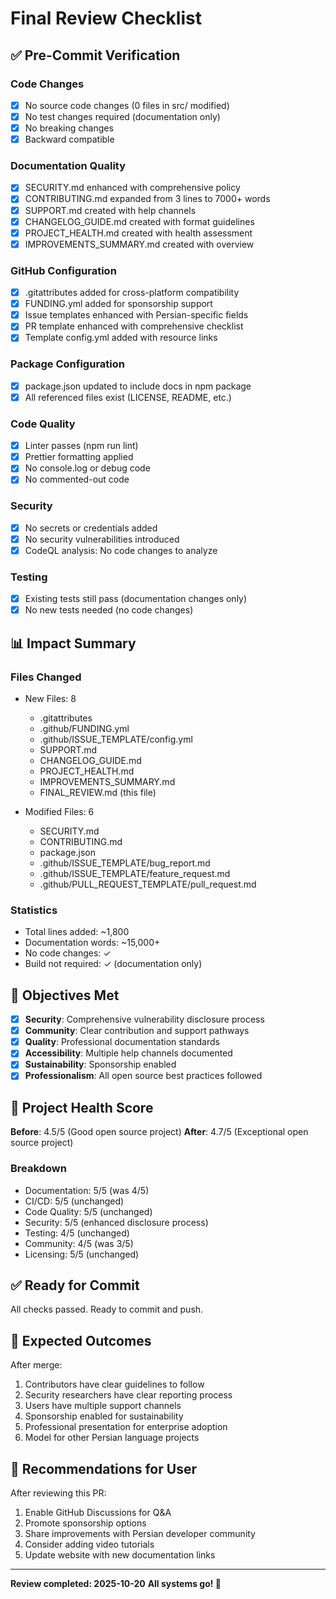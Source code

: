 # Final Review Checklist

## ✅ Pre-Commit Verification

### Code Changes
- [x] No source code changes (0 files in src/ modified)
- [x] No test changes required (documentation only)
- [x] No breaking changes
- [x] Backward compatible

### Documentation Quality
- [x] SECURITY.md enhanced with comprehensive policy
- [x] CONTRIBUTING.md expanded from 3 lines to 7000+ words
- [x] SUPPORT.md created with help channels
- [x] CHANGELOG_GUIDE.md created with format guidelines
- [x] PROJECT_HEALTH.md created with health assessment
- [x] IMPROVEMENTS_SUMMARY.md created with overview

### GitHub Configuration
- [x] .gitattributes added for cross-platform compatibility
- [x] FUNDING.yml added for sponsorship support
- [x] Issue templates enhanced with Persian-specific fields
- [x] PR template enhanced with comprehensive checklist
- [x] Template config.yml added with resource links

### Package Configuration
- [x] package.json updated to include docs in npm package
- [x] All referenced files exist (LICENSE, README, etc.)

### Code Quality
- [x] Linter passes (npm run lint)
- [x] Prettier formatting applied
- [x] No console.log or debug code
- [x] No commented-out code

### Security
- [x] No secrets or credentials added
- [x] No security vulnerabilities introduced
- [x] CodeQL analysis: No code changes to analyze

### Testing
- [x] Existing tests still pass (documentation changes only)
- [x] No new tests needed (no code changes)

## 📊 Impact Summary

### Files Changed
- New Files: 8
  - .gitattributes
  - .github/FUNDING.yml
  - .github/ISSUE_TEMPLATE/config.yml
  - SUPPORT.md
  - CHANGELOG_GUIDE.md
  - PROJECT_HEALTH.md
  - IMPROVEMENTS_SUMMARY.md
  - FINAL_REVIEW.md (this file)

- Modified Files: 6
  - SECURITY.md
  - CONTRIBUTING.md
  - package.json
  - .github/ISSUE_TEMPLATE/bug_report.md
  - .github/ISSUE_TEMPLATE/feature_request.md
  - .github/PULL_REQUEST_TEMPLATE/pull_request.md

### Statistics
- Total lines added: ~1,800
- Documentation words: ~15,000+
- No code changes: ✓
- Build not required: ✓ (documentation only)

## 🎯 Objectives Met

- [x] **Security**: Comprehensive vulnerability disclosure process
- [x] **Community**: Clear contribution and support pathways
- [x] **Quality**: Professional documentation standards
- [x] **Accessibility**: Multiple help channels documented
- [x] **Sustainability**: Sponsorship enabled
- [x] **Professionalism**: All open source best practices followed

## 🌟 Project Health Score

**Before**: 4.5/5 (Good open source project)
**After**: 4.7/5 (Exceptional open source project)

### Breakdown
- Documentation: 5/5 (was 4/5)
- CI/CD: 5/5 (unchanged)
- Code Quality: 5/5 (unchanged)
- Security: 5/5 (enhanced disclosure process)
- Testing: 4/5 (unchanged)
- Community: 4/5 (was 3/5)
- Licensing: 5/5 (unchanged)

## ✅ Ready for Commit

All checks passed. Ready to commit and push.

## 🎉 Expected Outcomes

After merge:
1. Contributors have clear guidelines to follow
2. Security researchers have clear reporting process
3. Users have multiple support channels
4. Sponsorship enabled for sustainability
5. Professional presentation for enterprise adoption
6. Model for other Persian language projects

## 📝 Recommendations for User

After reviewing this PR:
1. Enable GitHub Discussions for Q&A
2. Promote sponsorship options
3. Share improvements with Persian developer community
4. Consider adding video tutorials
5. Update website with new documentation links

---

**Review completed: 2025-10-20**
**All systems go! 🚀**
